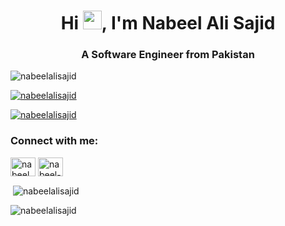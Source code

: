 <h1 align="center">Hi <img src="https://raw.githubusercontent.com/MartinHeinz/MartinHeinz/master/wave.gif" width="30px">, I'm Nabeel Ali Sajid</h1>
<h3 align="center">A Software Engineer from Pakistan</h3>

<p align="left"> <img src="https://komarev.com/ghpvc/?username=nabeelalisajid&label=Profile%20views&color=0e75b6&style=flat" alt="nabeelalisajid" /> </p>


<p align="left"> <a href="https://github.com/ryo-ma/github-profile-trophy"><img src="https://github-profile-trophy.vercel.app/?username=nabeelalisajid" alt="nabeelalisajid" /></a> </p>

<p align="left"> <a href="https://twitter.com/nabeelalisajid" target="blank"><img src="https://img.shields.io/twitter/follow/nabeelalisajid?logo=twitter&style=for-the-badge" alt="nabeelalisajid" /></a> </p>

<h3 align="left">Connect with me:</h3>
<p align="left">
<a href="https://twitter.com/nabeelalisajid" target="blank"><img align="center" src="https://raw.githubusercontent.com/rahuldkjain/github-profile-readme-generator/master/src/images/icons/Social/twitter.svg" alt="nabeelalisajid" height="30" width="40" /></a>
<a href="https://linkedin.com/in/nabeel-ali-4a6686a0" target="blank"><img align="center" src="https://raw.githubusercontent.com/rahuldkjain/github-profile-readme-generator/master/src/images/icons/Social/linked-in-alt.svg" alt="nabeel-ali-4a6686a0" height="30" width="40" /></a>
</p>


<p>&nbsp;<img align="center" src="https://github-readme-stats.vercel.app/api?username=nabeelalisajid&show_icons=true&locale=en" alt="nabeelalisajid" /></p>

<p><img align="left" src="https://github-readme-streak-stats.herokuapp.com/?user=nabeelalisajid&" alt="nabeelalisajid" /></p>

